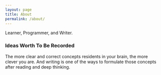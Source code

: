 ```yaml
---
layout: page
title: About
permalink: /about/
---
```

Learner, Programmer, and Writer.

### Ideas Worth To Be Recorded

The more clear and correct concepts residents in your brain, the more clever you are. And writing is one of the ways to formulate those concepts after reading and deep thinking.
